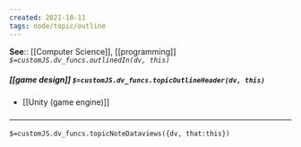 ```yaml
---
created: 2021-10-11
tags: node/topic/outline
---
```


**See**:: [[Computer Science]], [[programming]]
*`$=customJS.dv_funcs.outlinedIn(dv, this)`*

##### [[game design]] `$=customJS.dv_funcs.topicOutlineHeader(dv, this)`

- [[Unity (game engine)]]

### <hr class="dataviews"/>

`$=customJS.dv_funcs.topicNoteDataviews({dv, that:this})`

